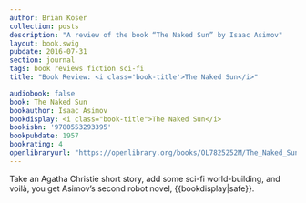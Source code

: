 ```yaml
---
author: Brian Koser
collection: posts
description: "A review of the book “The Naked Sun” by Isaac Asimov"
layout: book.swig
pubdate: 2016-07-31
section: journal
tags: book reviews fiction sci-fi
title: "Book Review: <i class='book-title'>The Naked Sun</i>"

audiobook: false
book: The Naked Sun
bookauthor: Isaac Asimov
bookdisplay: <i class="book-title">The Naked Sun</i>
bookisbn: '9780553293395'
bookpubdate: 1957
bookrating: 4
openlibraryurl: "https://openlibrary.org/books/OL7825252M/The_Naked_Sun"
---
```


Take an Agatha Christie short story, add some sci-fi world-building, and voilà, you get Asimov’s second robot novel, {{bookdisplay|safe}}.